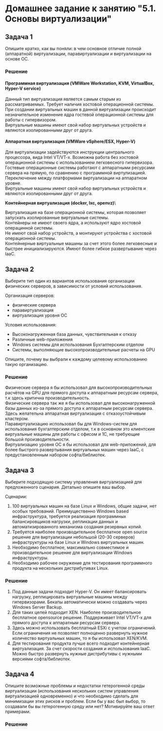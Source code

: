 # Домашнее задание к занятию "5.1. Основы виртуализации"

## Задача 1

Опишите кратко, как вы поняли: в чем основное отличие полной (аппаратной) виртуализации, паравиртуализации и виртуализации на основе ОС.

### Решение
#### Программная виртуализация (VMWare Workstation, KVM, VirtualBox, Hyper-V service)
Данный тип виртуализация является самым старым из рассматриваемых. Требует наличия хостовой операционной системы.\
При создании виртуальных машин в данной виртуализации происходит незначительное изменение ядра гостевой операционной системы для работы с гипервизором.\
Виртуальные машины имеют свой набор виртуальных устройств и являются изолированными друг от друга.

#### Аппаратная виртуализация (VMWare vSphere/ESX, Hyper-V)
Для виртуализации задействуются инструкции центрального процессора, вида Intel VT/VT-x.
Возможна работа без хостовой операционной системы с использованием легковесного гипервизора. \
Гостевые операционные системы работают с аппаратными ресурсами сервера на прямую, по сравнению с программной виртулизацией.\
Переключение между платформами виртуализации на аппаратном уровне.\
Виртуальные машины имеют свой набор виртуальных устройств и являются изолированными друг от друга.

**Контейнерная виртуализация (docker, lxc, openvz)**\

Виртуализация на базе операционной системы, которая позволяет запускать изолированные виртуальные системы.\
Контейнеры не имеют своего ядра, а используют ядро хостовой операцинной системы.\
Не имеют свой набор устройств, а монтируют устройства с хостовой операционной системы.\
Контейнерные виртуальные машины за счет этого более легковесные и быстрее инициализируются. Имеют более гибкое развертывание через IaaC.

## Задача 2
Выберите тип один из вариантов использования организации физических серверов, в зависимости от условий использования.

Организация серверов:
- физические сервера
- паравиртуализация
- виртуализация уровня ОС

Условия использования:

- Высоконагруженная база данных, чувствительная к отказу
- Различные web-приложения
- Windows системы для использования Бухгалтерским отделом 
- Системы, выполняющие высокопроизводительные расчеты на GPU

Опишите, почему вы выбрали к каждому целевому использованию такую организацию.

### Решение

Физические сервера я бы использовал для высокопроизводительных расчётов на GPU для прямого доступа к аппаратным ресурсам сервера, т.к здесь критична производительность.\
Физические сервера так же я бы использовал для высоконагруженной базы данных из-за прямого доступа к аппаратным ресурсам сервера. Здесь желательна аппаратная виртуализация с отказоустойчивым кластером.\
Паравиртуализацию использовал бы для Windows-систем для использования бухгалтерским отделом, т.к в основном это клиентские виртуальные машины для работы с офисом и 1С, не требующие большой производительности.\
Виртуализацию уровня ОС я бы использовал для web-приложений, для более быстрого развертывания виртуальных машин через IaaC, с предустановленным набором софта/библиотек.

## Задача 3

Выберите подходящую систему управления виртуализацией для предложенного сценария. Детально опишите ваш выбор.

Сценарии:

1. 100 виртуальных машин на базе Linux и Windows, общие задачи, нет особых требований. Преимущественно Windows based инфраструктура, требуется реализация программных балансировщиков нагрузки, репликации данных и автоматизированного механизма создания резервных копий.
2. Требуется наиболее производительное бесплатное open source решение для виртуализации небольшой (20-30 серверов) инфраструктуры на базе Linux и Windows виртуальных машин.
3. Необходимо бесплатное, максимально совместимое и производительное решение для виртуализации Windows инфраструктуры.
4. Необходимо рабочее окружение для тестирования программного продукта на нескольких дистрибутивах Linux.


### Решение

1. Под данные задачи подходит Hyper-V. Он имеет балансировать нагрузку, реплицировать виртуальные машины между гипервизорами. Бекапы автоматически можно создавать через Windows Server Backup.
2. Для таких целей подходит XEN. Наиболее производительное бесплатное opensource решение. Поддерживает Intel VT/VT-x для прямого доступа к аппаратным ресурсам сервера.
3. Здесь можно использовать бесплатный ESXi с учетом ограничений. Если ограничения не позволяет полноценно развернуть нужное количество виртуальных машин, то я бы использовал XEN/KVM.
4. Для тестирования продукта лучше всего подходит контейнерная виртуализация. За счет скорости создания и использования IaaC. Можно быстро развернуть нужные дистрибутивы с нужными версиями софта/библиотек.

## Задача 4

Опишите возможные проблемы и недостатки гетерогенной среды виртуализации (использования нескольких систем управления виртуализацией одновременно) и что необходимо сделать для минимизации этих рисков и проблем. Если бы у вас был выбор, то создавали бы вы гетерогенную среду или нет? Мотивируйте ваш ответ примерами.

### Решение
